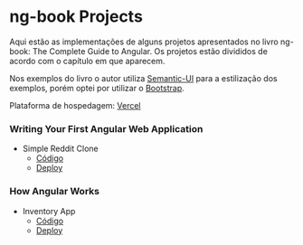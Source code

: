 # ng-book Projects
Aqui estão as implementações de alguns projetos apresentados no livro ng-book: The Complete Guide to Angular.
Os projetos estão divididos de acordo com o capítulo em que aparecem.<br>

Nos exemplos do livro o autor utiliza [Semantic-UI](https://semantic-ui.com/) para a estilização dos exemplos, porém optei por utilizar o 
[Bootstrap](https://getbootstrap.com/). 

Plataforma de hospedagem: [Vercel](https://vercel.com/home)

### Writing Your First Angular Web Application
- Simple Reddit Clone
  - [Código](https://github.com/ronaldbarbosa/ng-book-projects/tree/main/01-writing-first-angular-webapp/angular-reddit)
  - [Deploy](https://angular-reddit-tawny-theta.vercel.app/)
  
### How Angular Works
- Inventory App
  - [Código](https://github.com/ronaldbarbosa/ng-book-projects/tree/main/how-angular-works/inventory-app)
  - [Deploy](https://inventory-app-two-zeta.vercel.app/)

